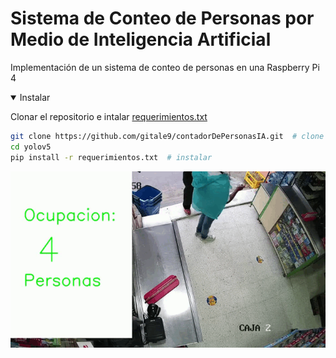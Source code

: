 # Sistema de Conteo de Personas por Medio de Inteligencia Artificial
Implementación de un sistema de conteo de personas en una Raspberry Pi 4

<details open>
<summary>Instalar</summary>

Clonar el repositorio e intalar [requerimientos.txt](https://github.com/gitale9/contadorDePersonasIA.git) 

```bash
git clone https://github.com/gitale9/contadorDePersonasIA.git  # clone
cd yolov5
pip install -r requerimientos.txt  # instalar
```

</details>



![Gif de salida](./gifSalida.gif "San Juan Mountains")
